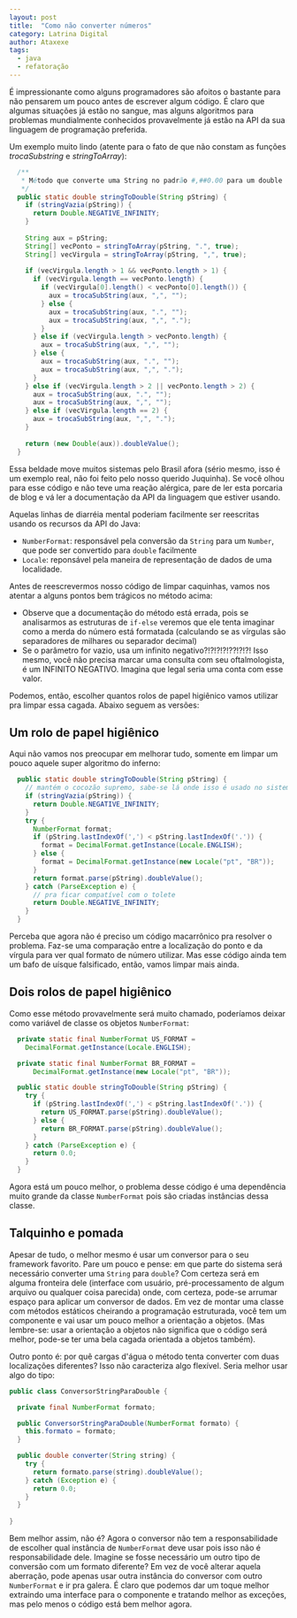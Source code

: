 ```yaml
---
layout: post
title:  "Como não converter números"
category: Latrina Digital
author: Ataxexe
tags:
  - java
  - refatoração
---
```


É impressionante como alguns programadores são afoitos o bastante para não pensarem um pouco antes
de escrever algum código. É claro que algumas situações já estão no sangue, mas alguns algoritmos
para problemas mundialmente conhecidos provavelmente já estão na API da sua linguagem de programação
preferida.

Um exemplo muito lindo (atente para o fato de que não constam as funções *trocaSubstring* e
*stringToArray*):

~~~java
  /** 
   * Método que converte uma String no padrão #,##0.00 para um double 
   */
  public static double stringToDouble(String pString) {
    if (stringVazia(pString)) {
      return Double.NEGATIVE_INFINITY;
    }
  
    String aux = pString;
    String[] vecPonto = stringToArray(pString, ".", true);
    String[] vecVirgula = stringToArray(pString, ",", true);
  
    if (vecVirgula.length > 1 && vecPonto.length > 1) {
      if (vecVirgula.length == vecPonto.length) {
        if (vecVirgula[0].length() < vecPonto[0].length()) {
          aux = trocaSubString(aux, ",", "");
        } else {
          aux = trocaSubString(aux, ".", "");
          aux = trocaSubString(aux, ",", ".");
        }
      } else if (vecVirgula.length > vecPonto.length) {
        aux = trocaSubString(aux, ",", "");
      } else {
        aux = trocaSubString(aux, ".", "");
        aux = trocaSubString(aux, ",", ".");
      }
    } else if (vecVirgula.length > 2 || vecPonto.length > 2) {
      aux = trocaSubString(aux, ".", "");
      aux = trocaSubString(aux, ",", "");
    } else if (vecVirgula.length == 2) {
      aux = trocaSubString(aux, ",", ".");
    }
  
    return (new Double(aux)).doubleValue();
  }
~~~

Essa beldade move muitos sistemas pelo Brasil afora (sério mesmo, isso é um exemplo real, não foi
feito pelo nosso querido Juquinha). Se você olhou para esse código e não teve uma reação alérgica,
pare de ler esta porcaria de blog e vá ler a documentação da API da linguagem que estiver usando.

Aquelas linhas de diarréia mental poderiam facilmente ser reescritas usando os recursos da API do
Java:

-  `NumberFormat`: responsável pela conversão da `String` para um `Number`, que pode ser
  convertido para `double` facilmente
- `Locale`: reponsável pela maneira de representação de dados de uma localidade.

Antes de reescrevermos nosso código de limpar caquinhas, vamos nos atentar a alguns pontos bem
trágicos no método acima:

- Observe que a documentação do método está errada, pois se analisarmos as estruturas de `if-else`
  veremos que ele tenta imaginar como a merda do número está formatada (calculando se as vírgulas
  são separadores de milhares ou separador decimal)
- Se o parâmetro for vazio, usa um infinito negativo?!?!?!?!??!?!?! Isso mesmo, você não precisa
  marcar uma consulta com seu oftalmologista, é um INFINITO NEGATIVO. Imagina que legal seria uma
  conta com esse valor.
  
Podemos, então, escolher quantos rolos de papel higiênico vamos utilizar pra limpar essa cagada.
Abaixo seguem as versões:

## Um rolo de papel higiênico

Aqui não vamos nos preocupar em melhorar tudo, somente em limpar um pouco aquele super algoritmo do
inferno:

~~~java
  public static double stringToDouble(String pString) {
    // mantém o cocozão supremo, sabe-se lá onde isso é usado no sistema
    if (stringVazia(pString)) {
      return Double.NEGATIVE_INFINITY;
    }
    try {
      NumberFormat format;
      if (pString.lastIndexOf(',') < pString.lastIndexOf('.')) {
        format = DecimalFormat.getInstance(Locale.ENGLISH);
      } else {
        format = DecimalFormat.getInstance(new Locale("pt", "BR"));
      }
      return format.parse(pString).doubleValue();
    } catch (ParseException e) {
      // pra ficar compatível com o tolete
      return Double.NEGATIVE_INFINITY;
    }
  }
~~~

Perceba que agora não é preciso um código macarrônico pra resolver o problema. Faz-se uma comparação
entre a localização do ponto e da vírgula para ver qual formato de número utilizar. Mas esse código
ainda tem um bafo de uísque falsificado, então, vamos limpar mais ainda.

## Dois rolos de papel higiênico

Como esse método provavelmente será muito chamado, poderíamos deixar como variável de classe os
objetos `NumberFormat`:

~~~java
  private static final NumberFormat US_FORMAT =
    DecimalFormat.getInstance(Locale.ENGLISH);

  private static final NumberFormat BR_FORMAT =
      DecimalFormat.getInstance(new Locale("pt", "BR"));

  public static double stringToDouble(String pString) {
    try {
      if (pString.lastIndexOf(',') < pString.lastIndexOf('.')) {
        return US_FORMAT.parse(pString).doubleValue();
      } else {
        return BR_FORMAT.parse(pString).doubleValue();
      }
    } catch (ParseException e) {
      return 0.0;
    }
  }
~~~

Agora está um pouco melhor, o problema desse código é uma dependência muito grande da classe
`NumberFormat` pois são criadas instâncias dessa classe.

## Talquinho e pomada

Apesar de tudo, o melhor mesmo é usar um conversor para o seu framework favorito. Pare um pouco e
pense: em que parte do sistema será necessário converter uma `String` para `double`? Com certeza
será em alguma fronteira dele (interface com usuário, pré-processamento de algum arquivo ou qualquer
coisa parecida) onde, com certeza, pode-se arrumar espaço para aplicar um conversor de dados. Em vez
de montar uma classe com métodos estáticos cheirando a programação estruturada, você tem um
componente e vai usar um pouco melhor a orientação a objetos. (Mas lembre-se: usar a orientação a
objetos não significa que o código será melhor, pode-se ter uma bela cagada orientada a objetos
também).

Outro ponto é: por quê cargas d'água o método tenta converter com duas localizações diferentes? Isso
não caracteriza algo flexível. Seria melhor usar algo do tipo:

~~~java
public class ConversorStringParaDouble {

  private final NumberFormat formato;

  public ConversorStringParaDouble(NumberFormat formato) {
    this.formato = formato;
  }

  public double converter(String string) {
    try {
      return formato.parse(string).doubleValue();
    } catch (Exception e) {
      return 0.0;
    }
  }
  
}
~~~

Bem melhor assim, não é? Agora o conversor não tem a responsabilidade de escolher qual instância de
`NumberFormat` deve usar pois isso não é responsabilidade dele. Imagine se fosse necessário um outro
tipo de conversão com um formato diferente? Em vez de você alterar aquela aberração, pode apenas
usar outra instância do conversor com outro `NumberFormat` e ir pra galera. É claro que podemos
dar um toque melhor extraindo uma interface para o componente e tratando melhor as exceções, mas
pelo menos o código está bem melhor agora.
